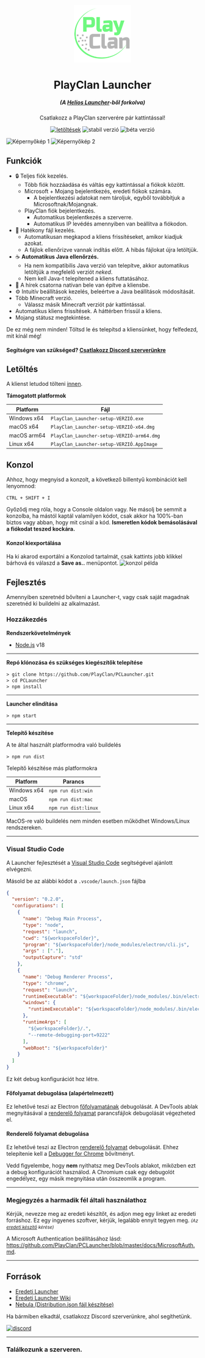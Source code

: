 <p align="center"><img src="./app/assets/images/SealCircle.png" width="150px" height="150px" alt="aventium softworks"></p>

<h1 align="center">PlayClan Launcher</h1>

<em><h5 align="center">(A [Helios Launcher][fork]-ből forkolva)</h5></em>


<p align="center">Csatlakozz a PlayClan szerverére pár kattintással!</p>


[<p align="center"><img src="https://img.shields.io/github/downloads/PlayClan/PCLauncher/total.svg?style=for-the-badge&label=LET%C3%96LT%C3%89SEK" alt="letöltések">](https://github.com/PlayClan/PCLauncher/releases) <img src="https://img.shields.io/github/release/PlayClan/PCLauncher.svg?style=for-the-badge&label=STABIL%20VERZI%C3%93" alt="stabil verzió"> <img src="https://img.shields.io/github/release/PlayClan/PCLauncher/all.svg?style=for-the-badge&label=B%C3%89TA%20VERZI%C3%93" alt="béta verzió"></p>

![Képernyőkép 1](https://i.imgur.com/jUe0wkh.png)
![Képernyőkép 2](https://i.imgur.com/d2BFyhG.png)

## Funkciók

* 🔒 Teljes fiók kezelés.
  * Több fiók hozzáadása és váltás egy kattintással a fiókok között.
  * Microsoft + Mojang bejelentkezés, eredeti fiókok számára.
    * A bejelentkezési adatokat nem tároljuk, egyből továbbítjuk a Microsoftnak/Mojangnak.
  * PlayClan fiók bejelentkezés.
    * Automatikus bejelentkezés a szerverre.
    * Automatikus IP levédés amennyiben van beállítva a fiókodon.
* 📂 Hatékony fájl kezelés.
  * Automatikusan megkapod a kliens frissítéseket, amikor kiadjuk azokat.
  * A fájlok ellenőrizve vannak indítás előtt. A hibás fájlokat újra letöltjük.
* ☕ **Automatikus Java ellenőrzés.**
  * Ha nem kompatibilis Java verzió van telepítve, akkor automatikus letöltjük a megfelelő verziót *neked*.
  * Nem kell Java-t telepítened a kliens futtatásához.
* 📰 A hírek csatorna natívan bele van építve a kliensbe.
* ⚙️ Intuitív beállítások kezelés, beleértve a Java beállítások módosítását.
* Több Minecraft verzió.
  * Válassz másik Minecraft verziót pár kattintással.
* Automatikus kliens frissítések. A háttérben frissül a kliens.
*  Mojang státusz megtekintése.

De ez még nem minden! Töltsd le és telepítsd a kliensünket, hogy felfedezd, mit kínál még!

#### Segítségre van szükséged? [Csatlakozz Discord szerverünkre](https://dc.playclan.hu)

## Letöltés

A klienst letudod tölteni [innen](https://github.com/PlayClan/PCLauncher/releases).

**Támogatott platformok**

| Platform | Fájl |
| -------- | ---- |
| Windows x64 | `PlayClan_Launcher-setup-VERZIÓ.exe` |
| macOS x64 | `PlayClan_Launcher-setup-VERZIÓ-x64.dmg` |
| macOS arm64 | `PlayClan_Launcher-setup-VERZIÓ-arm64.dmg` |
| Linux x64 | `PlayClan_Launcher-setup-VERZIÓ.AppImage` |

## Konzol

Ahhoz, hogy megnyisd a konzolt, a következő billentyű kombinációt kell lenyomnod:

```console
CTRL + SHIFT + I
```

Győződj meg róla, hogy a Console oldalon vagy. Ne másolj be semmit a konzolba, ha mástól kaptál valamilyen kódot, csak akkor ha 100%-ban biztos vagy abban, hogy mit csinál a kód. **Ismeretlen kódok bemásolásával a fiókodat teszed kockára.**

#### Konzol kiexportálása


Ha ki akarod exportálni a Konzolod tartalmát, csak kattints jobb klikkel bárhová és válaszd a **Save as..** menüpontot.
![konzol példa](https://i.imgur.com/uu6BFtS.png)


## Fejlesztés

Amennyiben szeretnéd bővíteni a Launcher-t, vagy csak saját magadnak szeretnéd ki buildelni az alkalmazást.

### Hozzákezdés

**Rendszerkövetelmények**

* [Node.js][nodejs] v18

---

**Repó klónozása és szükséges kiegészítők telepítése**

```console
> git clone https://github.com/PlayClan/PCLauncher.git
> cd PCLauncher
> npm install
```

---

**Launcher elindítása**

```console
> npm start
```

---

**Telepítő készítése**

A  te által használt platformodra való buildelés

```console
> npm run dist
```

Telepítő készítése más platformokra

| Platform    | Parancs              |
| ----------- | -------------------- |
| Windows x64 | `npm run dist:win`   |
| macOS       | `npm run dist:mac`   |
| Linux x64   | `npm run dist:linux` |

MacOS-re való buildelés nem minden esetben működhet Windows/Linux rendszereken.

---

### Visual Studio Code

A Launcher fejlesztését a [Visual Studio Code][vscode] segítségével ajánlott elvégezni.

Másold be az alábbi kódot a `.vscode/launch.json` fájlba

```JSON
{
  "version": "0.2.0",
  "configurations": [
    {
      "name": "Debug Main Process",
      "type": "node",
      "request": "launch",
      "cwd": "${workspaceFolder}",
      "program": "${workspaceFolder}/node_modules/electron/cli.js",
      "args" : ["."],
      "outputCapture": "std"
    },
    {
      "name": "Debug Renderer Process",
      "type": "chrome",
      "request": "launch",
      "runtimeExecutable": "${workspaceFolder}/node_modules/.bin/electron",
      "windows": {
        "runtimeExecutable": "${workspaceFolder}/node_modules/.bin/electron.cmd"
      },
      "runtimeArgs": [
        "${workspaceFolder}/.",
        "--remote-debugging-port=9222"
      ],
      "webRoot": "${workspaceFolder}"
    }
  ]
}
```

Ez két debug konfigurációt hoz létre.

#### Főfolyamat debugolása (alapértelmezett)

Ez lehetővé teszi az Electron [főfolyamatának][mainprocess] debugolását. A DevTools ablak megnyitásával a [renderelő folyamat][rendererprocess] parancsfájlok debugolását végezheted el.

#### Renderelő folyamat debugolása

Ez lehetővé teszi az Electron [renderelő folyamat][rendererprocess] debugolását. Ehhez telepítenie kell a [Debugger for Chrome][chromedebugger] bővítményt.

Vedd figyelembe, hogy **nem** nyithatsz meg DevTools ablakot, miközben ezt a debug konfigurációt használod. A Chromium csak egy debugolót engedélyez, egy másik megnyitása után összeomlik a program.

---

### Megjegyzés a harmadik fél általi használathoz

Kérjük, nevezze meg az eredeti készítőt, és adjon meg egy linket az eredeti forráshoz. Ez egy ingyenes szoftver, kérjük, legalább ennyit tegyen meg. <small>*(Az [eredeti készítő][fork] kérése)*</small>

A Microsoft Authentication beállításához lásd: https://github.com/PlayClan/PCLauncher/blob/master/docs/MicrosoftAuth.md.

---

## Források

* [Eredeti Launcher][fork]
* [Eredeti Launcher Wiki][wiki]
* [Nebula (Distribution.json fájl készítése)][nebula]

Ha bármiben elkadtál, csatlakozz Discord szerverünkre, ahol segíthetünk.

[![discord](https://discordapp.com/api/guilds/216941565002645504/embed.png?style=banner3)][discord]

---

### Találkozunk a szerveren.

[nodejs]: https://nodejs.org/en/ 'Node.js'
[vscode]: https://code.visualstudio.com/ 'Visual Studio Code'
[mainprocess]: https://electronjs.org/docs/tutorial/application-architecture#main-and-renderer-processes 'Main Process'
[rendererprocess]: https://electronjs.org/docs/tutorial/application-architecture#main-and-renderer-processes 'Renderer Process'
[chromedebugger]: https://marketplace.visualstudio.com/items?itemName=msjsdiag.debugger-for-chrome 'Debugger for Chrome'
[discord]: https://dc.playclan.hu 'Discord'
[wiki]: https://github.com/dscalzi/HeliosLauncher/wiki 'wiki'
[fork]: https://github.com/dscalzi/HeliosLauncher 'fork'
[nebula]: https://github.com/dscalzi/Nebula 'dscalzi/Nebula'
